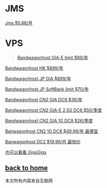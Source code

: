 # JMS
[Jms $5.88/月](https://justmysocks3.net/members/aff.php?aff=19499&pid=2)
# VPS

> [Bandwagonhost GIA-E limit $89/年](https://bwh81.net/aff.php?aff=66783&pid=105)

[Bandwagonhost HK $899/年](https://bwh81.net/aff.php?aff=66783&pid=95)

[Bandwagonhost JP GIA $899/年](https://bwh81.net/aff.php?aff=66783&pid=108)

[Bandwagonhost JP SoftBank limit $70/年](https://bwh81.net/aff.php?aff=66783&pid=104)

[Bandwagonhost CN2 GIA DC9 $36/年](https://bwh81.net/aff.php?aff=66783&pid=71)

[Bandwagonhost CN2 GIA-E 2.5G DC6 $50/季度](https://bwh81.net/aff.php?aff=66783&pid=87)

[Bandwagonhost CN2 GIA 1G DC9 $26/季度](https://bwh81.net/aff.php?aff=66783&pid=75)

[Banwagonhost CN2 1G DC8 $49.99/年 最便宜](https://bwh81.net/aff.php?aff=66783&pid=57)

[Banwagonhost DC2 $19.99/月 最低价](https://bwh81.net/aff.php?aff=66783&pid=46)


[也可以看看 GigsGigs](https://clientarea.gigsgigscloud.com/?affid=1965)

  
## [back to home](https://books.way2guide.ml/)

本文所有内容来自互联网
